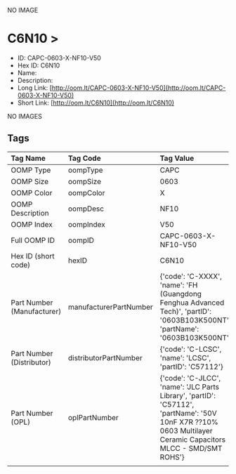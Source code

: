 


  
NO IMAGE  
# C6N10 > 

- ID: CAPC-0603-X-NF10-V50
- Hex ID: C6N10
- Name: 
- Description: 
- Long Link: [http://oom.lt/CAPC-0603-X-NF10-V50](http://oom.lt/CAPC-0603-X-NF10-V50)
- Short Link: [http://oom.lt/C6N10](http://oom.lt/C6N10)
  
NO IMAGES  
## Tags
  

|Tag Name|Tag Code|Tag Value|
| :--- | :--- | :--- |
|OOMP Type|oompType|CAPC|
|OOMP Size|oompSize|0603|
|OOMP Color|oompColor|X|
|OOMP Description|oompDesc|NF10|
|OOMP Index|oompIndex|V50|
|Full OOMP ID|oompID|CAPC-0603-X-NF10-V50|
|Hex ID (short code)|hexID|C6N10|
|Part Number (Manufacturer)|manufacturerPartNumber|{'code': 'C-XXXX', 'name': 'FH (Guangdong Fenghua Advanced Tech)', 'partID': '0603B103K500NT', 'partName': '0603B103K500NT'}|
|Part Number (Distributor)|distributorPartNumber|{'code': 'C-LCSC', 'name': 'LCSC', 'partID': 'C57112'}|
|Part Number (OPL)|oplPartNumber|{'code': 'C-JLCC', 'name': 'JLC Parts Library', 'partID': 'C57112', 'partName': '50V 10nF X7R ??10% 0603  Multilayer Ceramic Capacitors MLCC - SMD/SMT ROHS'}|
||||
